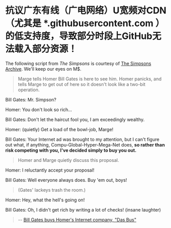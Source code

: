 
<!--[![](https://img.shields.io/badge/words-ff6c00.svg)](link)-->

# 抗议广东有线（广电网络）U宽频对CDN（尤其是 *.githubusercontent.com ）的低支持度，导致部分时段上GitHub无法载入部分资源！

The following script from _The Simpsons_ is courtesy of [The Simpsons Archive](https://www.simpsonsarchive.com/episodes/5F11.txt). We'll keep our eyes on M$.
>Marge tells Homer Bill Gates is here to see him. Homer panicks, and tells
>Marge to get out of here so it doesn't look like a two-bit operation.

Bill Gates: Mr. Simpson?

Homer: You don't look so rich...

Bill Gates: Don't let the haircut fool you, I am exceedingly wealthy.

Homer: (quietly) Get a load of the bowl-job, Marge!

Bill Gates: Your Internet ad was brought to my attention, but I can't figure out what, if
anything, Compu-Global-Hyper-Mega-Net does, **so rather than risk competing with
you, I've decided simply to buy you out.**

>Homer and Marge quietly discuss this proposal.

Homer: I reluctantly accept your proposal!

Bill Gates: Well everyone always does. Buy 'em out, boys!


>(Gates' lackeys trash the room.)

Homer: Hey, what the hell's going on!

Bill Gates: Oh, I didn't get rich by writing a lot of checks! (insane laughter)

>-- [Bill Gates buys Homer's Internet company, "Das Bus"](https://www.youtube.com/watch?v=H27rfr59RiE)
